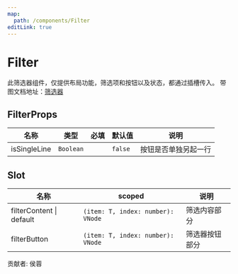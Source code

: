 ```yaml
---
map:
  path: /components/Filter
editLink: true
---
```


# Filter

此筛选器组件，仅提供布局功能，筛选项和按钮以及状态，都通过插槽传入。
带图文档地址：[筛选器](https://wiki.medcloud.cn/pages/viewpage.action?pageId=90910733)

<demo src="./demo/base_1.vue"
  title="单行布局"
  desc="单行，按钮右对齐"></demo>

<demo src="./demo/base_2.vue"
  title="多行布局"
  desc="两行布局，筛选器按钮跟随item右对其"></demo>

<demo src="./demo/base_3.vue"
  title="按钮单独一行"
  desc="按钮单独一行右对齐"></demo>

## FilterProps

| 名称         | 类型      | 必填 | 默认值  | 说明                 |
| ------------ | --------- | ---- | ------- | -------------------- |
| isSingleLine | `Boolean` |      | `false` | 按钮是否单独另起一行 |

## Slot

| 名称                     | scoped                            | 说明           |
| ------------------------ | --------------------------------- | -------------- |
| filterContent \| default | `(item: T, index: number): VNode` | 筛选内容部分   |
| filterButton             | `(item: T, index: number): VNode` | 筛选器按钮部分 |

贡献者: 侯蓉
